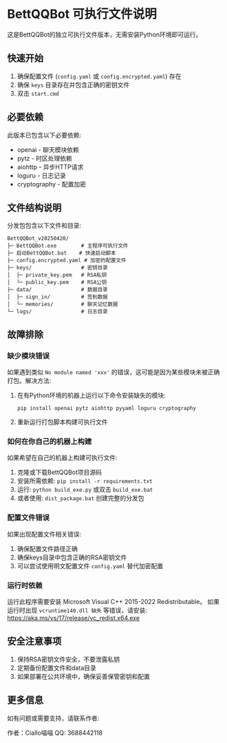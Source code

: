 # BettQQBot 可执行文件说明

这是BettQQBot的独立可执行文件版本，无需安装Python环境即可运行。

## 快速开始

1. 确保配置文件 (`config.yaml` 或 `config.encrypted.yaml`) 存在
2. 确保 `keys` 目录存在并包含正确的密钥文件
3. 双击 `start.cmd` 
## 必要依赖

此版本已包含以下必要依赖:

- openai - 聊天模块依赖
- pytz - 时区处理依赖
- aiohttp - 异步HTTP请求
- loguru - 日志记录
- cryptography - 配置加密

## 文件结构说明

分发包包含以下文件和目录:

```
BettQQBot_v20250420/
├─ BettQQBot.exe        # 主程序可执行文件
├─ 启动BettQQBot.bat    # 快速启动脚本
├─ config.encrypted.yaml # 加密的配置文件
├─ keys/                # 密钥目录
│  ├─ private_key.pem   # RSA私钥
│  └─ public_key.pem    # RSA公钥
├─ data/                # 数据目录
│  ├─ sign_in/          # 签到数据
│  └─ memories/         # 聊天记忆数据
└─ logs/                # 日志目录
```

## 故障排除

### 缺少模块错误

如果遇到类似 `No module named 'xxx'` 的错误，这可能是因为某些模块未被正确打包。解决方法:

1. 在有Python环境的机器上运行以下命令安装缺失的模块:
   ```
   pip install openai pytz aiohttp pyyaml loguru cryptography
   ```

2. 重新运行打包脚本构建可执行文件

### 如何在你自己的机器上构建

如果希望在自己的机器上构建可执行文件:

1. 克隆或下载BettQQBot项目源码
2. 安装所需依赖: `pip install -r requirements.txt` 
3. 运行: `python build_exe.py` 或双击 `build_exe.bat`
4. 或者使用: `dist_package.bat` 创建完整的分发包

### 配置文件错误

如果出现配置文件相关错误:

1. 确保配置文件路径正确
2. 确保keys目录中包含正确的RSA密钥文件
3. 可以尝试使用明文配置文件 `config.yaml` 替代加密配置

### 运行时依赖

运行此程序需要安装 Microsoft Visual C++ 2015-2022 Redistributable。
如果运行时出现 `vcruntime140.dll 缺失` 等错误，请安装:
https://aka.ms/vs/17/release/vc_redist.x64.exe

## 安全注意事项

1. 保持RSA密钥文件安全，不要泄露私钥
2. 定期备份配置文件和data目录
3. 如果部署在公共环境中，确保妥善保管密钥和配置

## 更多信息

如有问题或需要支持，请联系作者:

作者：Ciallo喵喵
QQ: 3688442118 